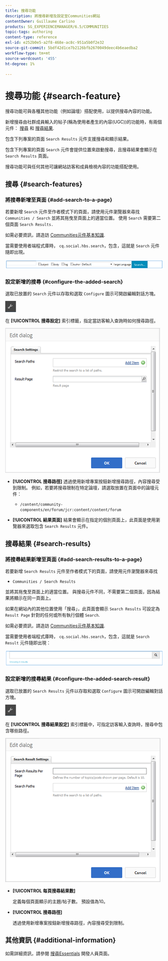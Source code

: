 ```yaml
---
title: 搜尋功能
description: 將搜尋新增及設定至Communities網站
contentOwner: Guillaume Carlino
products: SG_EXPERIENCEMANAGER/6.5/COMMUNITIES
topic-tags: authoring
content-type: reference
exl-id: e252b0e5-a2f8-468e-ac8c-951a5b0f2e32
source-git-commit: 5bdf42d1ce7b2126bfb2670049deec4b6eaedba2
workflow-type: tm+mt
source-wordcount: '455'
ht-degree: 1%

---
```


# 搜尋功能 {#search-feature}

搜尋功能可與各種其他功能（例如論壇）搭配使用，以提供搜尋內容的功能。

新增搜尋由社群成員輸入的帖子(稱為使用者產生的內容(UGC))的功能時，有兩個元件： [搜尋](#search) 和 [搜尋結果](#search-results).

包含下列專案的頁面 `Search Results` 元件支援搜尋和顯示結果。

包含下列專案的頁面 `Search` 元件會提供位置來啟動搜尋，且搜尋結果會顯示在 `Search Results` 頁面。

搜尋功能可與任何其他可讓網站訪客和成員檢視內容的功能搭配使用。

## 搜尋 {#search-features}

### 將搜尋新增至頁面 {#add-search-to-a-page}

若要新增 `Search` 元件至作者模式下的頁面，請使用元件瀏覽器來尋找 `Communities / Search` 並將其拖曳至頁面上的適當位置。 使用 `Search` 需要第二個頁面 `Search Results.`

如需必要資訊，請造訪 [Communities元件基本知識](basics.md).

當需要使用者端程式庫時， `cq.social.hbs.search`，包含，這就是 `Search` 元件隨即出現。

![add-search](assets/add-search.png)

### 設定新增的搜尋 {#configure-the-added-search}

選取已放置的 `Search` 元件以存取和選取 `Configure` 圖示可開啟編輯對話方塊。

![設定](assets/configure-new.png)

在 **[!UICONTROL 搜尋設定]** 索引標籤，指定當訪客輸入查詢時如何搜尋路徑。

![搜尋設定](assets/search-settings.png)

* **[!UICONTROL 搜尋路徑]**
透過使用新增專案按鈕新增搜尋路徑，內容搜尋受到限制。 例如，若要將搜尋限制在特定論壇，請選取放置在頁面中的論壇元件：

   * `/content/community-components/en/forum/jcr:content/content/forum`

* **[!UICONTROL 結果頁面]**
結果會顯示在指定的個別頁面上，此頁面是使用瀏覽器來選取包含 `Search Results` 元件。

## 搜尋結果 {#search-results}

### 將搜尋結果新增至頁面 {#add-search-results-to-a-page}

若要新增 `Search Results` 元件至作者模式下的頁面，請使用元件瀏覽器來尋找

* `Communities / Search Results`

並將其拖曳至頁面上的適當位置。 與搜尋元件不同，不需要第二個頁面，因為結果將顯示在同一頁面上。

如果在網站內的其他位置使用「搜尋」，此頁面會顯示 `Search Results` 可設定為 `Result Page` 針對的任何或所有執行個體 `Search`.

如需必要資訊，請造訪 [Communities元件基本知識](basics.md).

當需要使用者端程式庫時， `cq.social.hbs.search`，包含，這就是 `Search Result` 元件隨即出現：

![search-result](assets/search-result1.png)

### 設定新增的搜尋結果 {#configure-the-added-search-result}

選取已放置的 `Search Results` 元件以存取和選取 `Configure` 圖示可開啟編輯對話方塊。

![設定](assets/configure-new.png)

在 **[!UICONTROL 搜尋結果設定]** 索引標籤中，可指定訪客輸入查詢時，搜尋中包含哪些路徑。

![search-result-settings](assets/search-result-settings.png)

* **[!UICONTROL 每頁搜尋結果數]**

  定義每個頁面顯示的主題/帖子數。 預設值為10。

* **[!UICONTROL 搜尋路徑]**

  透過使用新增專案按鈕新增搜尋路徑，內容搜尋受到限制。

## 其他資訊 {#additional-information}

如需詳細資訊，請參閱 [搜尋Essentials](search-implementation.md) 開發人員頁面。
